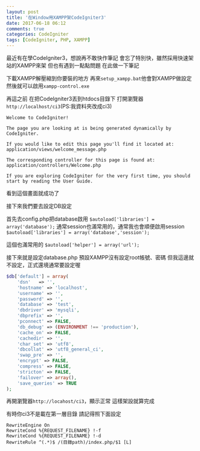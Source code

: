 ```yaml
---
layout: post
title: '在Window用XAMPP架CodeIgniter3'
date: 2017-06-18 06:12
comments: true
categories: CodeIgniter
tags: [CodeIgniter, PHP, XAMPP]
---
```

最近有在學CodeIgniter3，想說再不敢快作筆記
會忘了特別快，雖然採用快速架站的XAMPP來架
但也有遇到一點點問題
在此做一下筆記

<!--more-->

下載XAMPP解壓縮到你要裝的地方
再來`setup_xampp.bat`他會對XAMPP做設定
然後就可以啟用`xampp-control.exe`

再這之前
在把CodeIgniter3丟到htdocs目錄下
打開瀏覽器`http://localhost/ci3`(PS:我資料夾改成ci3)
```
Welcome to CodeIgniter!

The page you are looking at is being generated dynamically by CodeIgniter.

If you would like to edit this page you'll find it located at:
application/views/welcome_message.php

The corresponding controller for this page is found at:
application/controllers/Welcome.php

If you are exploring CodeIgniter for the very first time, you should start by reading the User Guide.
```
看到這個畫面就成功了

接下來我們要去設定DB設定

首先去config.php把database啟用
`$autoload['libraries'] = array('database');`
通常session也滿常用的，通常我也會順便啟用session
`$autoload['libraries'] = array('database','session');`

這個也滿常用的
`$autoload['helper'] = array('url');`

接下來就是設定database.php
預設XAMPP沒有設定root帳號、密碼
但我這邊就不設定，正式還境通常要設定喔

```php
$db['default'] = array(
	'dsn'	=> '',
	'hostname' => 'localhost',
	'username' => '',
	'password' => '',
	'database' => 'test',
	'dbdriver' => 'mysqli',
	'dbprefix' => '',
	'pconnect' => FALSE,
	'db_debug' => (ENVIRONMENT !== 'production'),
	'cache_on' => FALSE,
	'cachedir' => '',
	'char_set' => 'utf8',
	'dbcollat' => 'utf8_general_ci',
	'swap_pre' => '',
	'encrypt' => FALSE,
	'compress' => FALSE,
	'stricton' => FALSE,
	'failover' => array(),
	'save_queries' => TRUE
);
```
再開瀏覽器`http://locahost/ci3`，顯示正常
這樣架設就算完成

有時你ci3不是載在第一層目錄
請記得照下面設定
```
RewriteEngine On
RewriteCond %{REQUEST_FILENAME} !-f
RewriteCond %{REQUEST_FILENAME} !-d
RewriteRule ^(.*)$ /(目錄path)/index.php/$1 [L]
```
